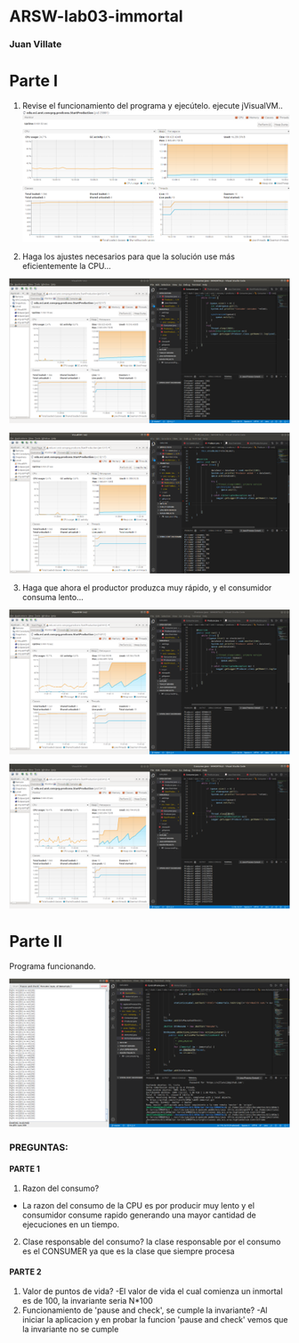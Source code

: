 # ARSW-lab03-immortal

### Juan Villate

# Parte I

 1) Revise el funcionamiento del programa y ejecútelo. ejecute jVisualVM..
   ![Consumo CPU programa normal](https://github.com/villate13/ARSW-lab03-immortal/blob/master/img/captureMonitoreoParte1Inicio.png)
 
 2) Haga los ajustes necesarios para que la solución use más eficientemente la CPU...
 
![Consumo eficiente de CPU](https://github.com/villate13/ARSW-lab03-immortal/blob/master/img/captureProceso2Parte1.3.png)

![Consumo eficiente de CPU2](https://github.com/villate13/ARSW-lab03-immortal/blob/master/img/ccaptureProceso2Parte1.png)

 3) Haga que ahora el productor produzca muy rápido, y el consumidor consuma lento...
 
 ![Consumo Produce mas rapido](https://github.com/villate13/ARSW-lab03-immortal/blob/master/img/captureProceso3Parte1.png)

 ![Consumo Produce mas rapido](https://github.com/villate13/ARSW-lab03-immortal/blob/master/img/captureProceso3Parte1.2.png)

# Parte II

  Programa funcionando.
  
  ![Consumo Produce mas rapido](https://github.com/villate13/ARSW-lab03-immortal/blob/master/img/captureParte2Proceso.png)
 
### PREGUNTAS:

#### PARTE 1
   1) Razon del consumo?
   - La razon del consumo de la CPU es por producir muy lento y el consumidor consume rapido generando una mayor cantidad de      ejecuciones en un tiempo.
   2) Clase responsable del consumo?
   la clase responsable por el consumo es el CONSUMER ya que es la clase que siempre procesa
   
#### PARTE 2
   1) Valor de puntos de vida?
   -El valor de vida el cual comienza un inmortal es de 100, la invariante seria N*100
   3) Funcionamiento de 'pause and check', se cumple la invariante?
   -Al iniciar la aplicacion y en probar la funcion 'pause and check' vemos que la invariante no se cumple
